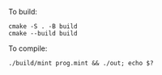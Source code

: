 To build:
```
cmake -S . -B build
cmake --build build
```
To compile:
```
./build/mint prog.mint && ./out; echo $?
```
